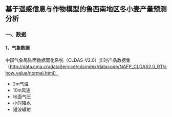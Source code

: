 ## 基于遥感信息与作物模型的鲁西南地区冬小麦产量预测分析

### 一、数据

#### 1、气象数据

中国气象局陆面数据同化系统（CLDAS-V2.0）实时产品数据集（http://data.cma.cn/dataService/cdcindex/datacode/NAFP_CLDAS2.0_RT/show_value/normal.html）

- 2m气温
- 10m风速
- 地面气压
- 小时降水
- 短波辐射

